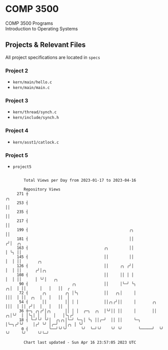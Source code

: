 # COMP 3500
COMP 3500 Programs  
Introduction to Operating Systems  
## Projects & Relevant Files
All project specifications are located in `specs`
### Project 2
- `kern/main/hello.c`
- `kern/main/main.c`
### Project 3
- `kern/thread/synch.c`
- `kern/include/synch.h`
### Project 4
- `kern/asst1/catlock.c`
### Project 5
- `project5`

```

        Total Views per Day from 2023-01-17 to 2023-04-16

        Repository Views
     271 ┼                                                                ╭╮
     253 ┤                                                                ││
     235 ┤                                                                ││
     217 ┤                                                                ││
     199 ┤                                            ╭╮                  ││
     181 ┤                                            ││                 ╭╯│  ╭╮
     163 ┤                                 ╭╮         ││                 │ ╰╮ ││
     145 ┤                                 ││         ││                 │  │ ││       ╭╮
     126 ┤                                 ││     ╭╮ ╭╯│                 │  │ ││      ╭╯│╭╮
     108 ┤                                 ││     ││ │ │                 │  │ ││      │ ╰╯│   ╭╮
      90 ┤                   ╭╮            ││     │╰─╯ ╰╮              ╭╮│  │ ││      │   │   ││  ╭
      72 ┤      ╭╮        ╭╮ │╰╮           ││   ╭╮│     │              │││  │ ││  ╭╮  │   │   ││  │
      54 ┤      ││        ││ │ │           ││╭╮╭╯││     │       ╭╮     │││  │ ││ ╭╯│  │   │   ││  │
      36 ┼─╮ ╭╮╭╯│╭╮      ││ │ │  ╭─╮  ╭╮  │╰╯││ ││     │       ││   ╭╮│╰╯  │ │╰╮│ │  │   │   │╰╮╭╯
      18 ┤ ╰─╯╰╯ ╰╯│  ╭╮╭╮│╰─╯ ╰─╮│ ╰╮ ││╭─╯  ││ ││     ╰─╮     │╰─╮╭╯╰╯    │╭╯ ╰╯ │╭─╯   │╭╮ │ ╰╯
       0 ┤         ╰──╯╰╯╰╯      ╰╯  ╰─╯╰╯    ╰╯ ╰╯       ╰─────╯  ╰╯       ╰╯     ╰╯     ╰╯╰─╯

        Chart last updated - Sun Apr 16 23:57:05 2023 UTC
        
```

